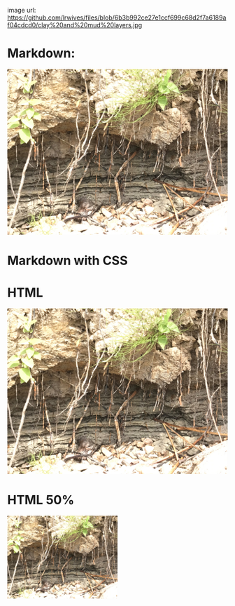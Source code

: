 image url: https://github.com/lrwives/files/blob/6b3b992ce27e1ccf699c68d2f7a6189af04cdcd0/clay%20and%20mud%20layers.jpg

# Markdown:
![test](https://github.com/lrwives/files/blob/6b3b992ce27e1ccf699c68d2f7a6189af04cdcd0/clay%20and%20mud%20layers.jpg)

# Markdown with CSS

# HTML
<img src = "https://github.com/lrwives/files/blob/6b3b992ce27e1ccf699c68d2f7a6189af04cdcd0/clay%20and%20mud%20layers.jpg
">

# HTML 50%
<img src = "https://github.com/lrwives/files/blob/6b3b992ce27e1ccf699c68d2f7a6189af04cdcd0/clay%20and%20mud%20layers.jpg
" width = "50%">
